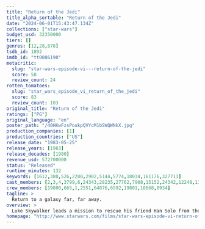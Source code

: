 ```yaml
---
title: "Return of the Jedi"
title_alpha_sortable: "Return of the Jedi"
date: "2024-06-01T15:43:47.134Z"
collections: ["star-wars"]
budget_usd: 32350000
tiers: []
genres: [12,28,878]
tsdb_id: 1892
imdb_id: "tt0086190"
metacritic:
  slug: "star-wars-episode-vi---return-of-the-jedi"
  score: 58
  review_count: 24
rotten_tomatoes:
  slug: "star_wars_episode_vi_return_of_the_jedi"
  score: 83
  review_count: 103
original_title: "Return of the Jedi"
ratings: ["PG"]
original_language: "en"
poster_path: "/40HKwFzsPoukpQVYcM1bSWQWNkX.jpg"
production_companies: [1]
production_countries: ["US"]
release_date: "1983-05-25"
release_years: [1983]
release_decades: [1980]
revenue_usd: 572700000
status: "Released"
runtime_minutes: 132
keywords: [1612,380,526,2280,2902,5144,5774,18034,161176,327713]
cast_members: [2,3,4,3799,6,24343,28235,27762,7908,15152,24342,12248,130,1230989,10734,199055,17484,37442,11184,132538,110422,147482,19753,19754,12662,19751,5531,33853,1295,7727,1218998,9142,670,19800,17244]
crew_members: [19800,665,1,2551,64876,6592,19801,10668,8934]
tagline: >
  Return to a galaxy far, far away.
overview: >
  Luke Skywalker leads a mission to rescue his friend Han Solo from the clutches of Jabba the Hutt, while the Emperor seeks to destroy the Rebellion once and for all with a second dreaded Death Star.
homepage: "http://www.starwars.com/films/star-wars-episode-vi-return-of-the-jedi"
---
```


